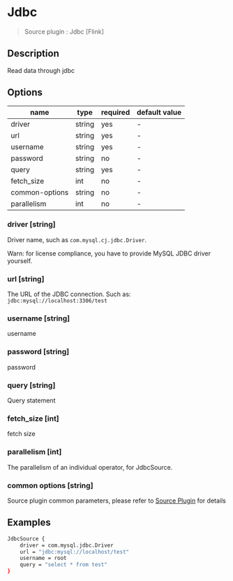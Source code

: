 # Jdbc

> Source plugin : Jdbc [Flink]

## Description

Read data through jdbc

## Options

| name           | type   | required | default value |
| -------------- | ------ | -------- | ------------- |
| driver         | string | yes      | -             |
| url            | string | yes      | -             |
| username       | string | yes      | -             |
| password       | string | no       | -             |
| query          | string | yes      | -             |
| fetch_size     | int    | no       | -             |
| common-options | string | no       | -             |
| parallelism    | int    | no       | -             |

### driver [string]

Driver name, such as `com.mysql.cj.jdbc.Driver`.

Warn: for license compliance, you have to provide MySQL JDBC driver yourself.

### url [string]

The URL of the JDBC connection. Such as: `jdbc:mysql://localhost:3306/test`

### username [string]

username

### password [string]

password

### query [string]

Query statement

### fetch_size [int]

fetch size

### parallelism [int]

The parallelism of an individual operator, for JdbcSource.

### common options [string]

Source plugin common parameters, please refer to [Source Plugin](./source-plugin.md) for details

## Examples

```bash
JdbcSource {
    driver = com.mysql.jdbc.Driver
    url = "jdbc:mysql://localhost/test"
    username = root
    query = "select * from test"
}
```
